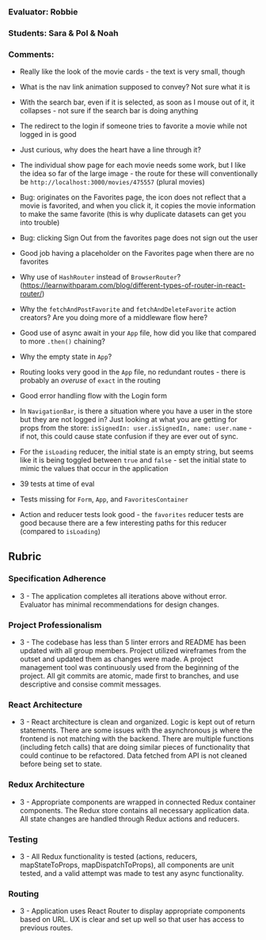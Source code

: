 ### Evaluator: Robbie
### Students: Sara & Pol & Noah
### Comments:

* Really like the look of the movie cards - the text is very small, though
* What is the nav link animation supposed to convey? Not sure what it is
* With the search bar, even if it is selected, as soon as I mouse out of it, it collapses - not sure if the search bar is doing anything
* The redirect to the login if someone tries to favorite a movie while not logged in is good
* Just curious, why does the heart have a line through it?
* The individual show page for each movie needs some work, but I like the idea so far of the large image - the route for these will conventionally be `http://localhost:3000/movies/475557` (plural movies)
* Bug: originates on the Favorites page, the icon does not reflect that a movie is favorited, and when you click it, it copies the movie information to make the same favorite (this is why duplicate datasets can get you into trouble)
* Bug: clicking Sign Out from the favorites page does not sign out the user
* Good job having a placeholder on the Favorites page when there are no favorites

* Why use of `HashRouter` instead of `BrowserRouter`? (https://learnwithparam.com/blog/different-types-of-router-in-react-router/)
* Why the `fetchAndPostFavorite` and `fetchAndDeleteFavorite` action creators? Are you doing more of a middleware flow here?
* Good use of async await in your `App` file, how did you like that compared to more `.then()` chaining?
* Why the empty state in `App`?
* Routing looks very good in the `App` file, no redundant routes - there is probably an _overuse_ of `exact` in the routing
* Good error handling flow with the Login form
* In `NavigationBar`, is there a situation where you have a user in the store but they are not logged in? Just looking at what you are getting for props from the store: `isSignedIn: user.isSignedIn, name: user.name` - if not, this could cause state confusion if they are ever out of sync.
* For the `isLoading` reducer, the initial state is an empty string, but seems like it is being toggled between `true` and `false` - set the initial state to mimic the values that occur in the application

* 39 tests at time of eval
* Tests missing for `Form`, `App`, and `FavoritesContainer`
* Action and reducer tests look good - the `favorites` reducer tests are good because there are a few interesting paths for this reducer (compared to `isLoading`)


## Rubric 

### Specification Adherence

* 3 - The application completes all iterations above without error. Evaluator has minimal recommendations for design changes.

### Project Professionalism

* 3 - The codebase has less than 5 linter errors and README has been updated with all group members. Project utilized wireframes from the outset and updated them as changes were made. A project management tool was continuously used from the beginning of the project.  All git commits are atomic, made first to branches, and use descriptive and consise commit messages. 

### React Architecture

* 3 - React architecture is clean and organized.  Logic is kept out of return statements.  There are some issues with the asynchronous js where the frontend is not matching with the backend.  There are multiple functions (including fetch calls) that are doing similar pieces of functionality that could continue to be refactored. Data fetched from API is not cleaned before being set to state.

### Redux Architecture

* 3 - Appropriate components are wrapped in connected Redux container components. The Redux store contains all necessary application data. All state changes are handled through Redux actions and reducers.

### Testing

* 3 - All Redux functionality is tested (actions, reducers, mapStateToProps, mapDispatchToProps), all components are unit tested, and a valid attempt was made to test any async functionality.

### Routing

* 3 - Application uses React Router to display appropriate components based on URL.  UX is clear and set up well so that user has access to previous routes.
